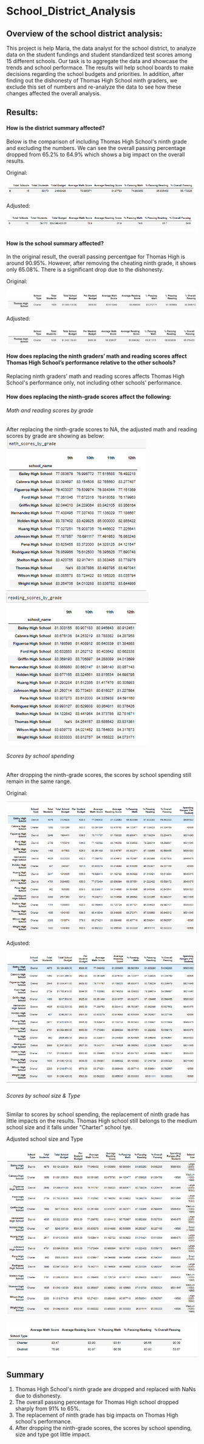 # School_District_Analysis

## Overview of the school district analysis:
This project is help Maria, the data analyst for the school district, to analyze data on the student fundings and student standardized test scores among 15 different schools. Our task is to aggregate the data and showcase the trends and school performace. The results will help school boards to make decisions regarding the school budgets and priorities. In addition, after finding out the dishonesty of Thomas High School ninth graders, we exclude this set of numbers and re-analyze the data to see how these changes affected the overall analysis.

## Results: 

#### How is the district summary affected?
Below is the comparison of including Thomas High School's ninth grade and excluding the numbers. We can see the overall passing percentage dropped from 65.2% to 64.9% which shows a big impact on the overall results. 

Original:

![original results](https://github.com/hihilynette/School_District_Analysis/blob/main/Resources/school%20district%20summary%20-%20original.PNG)

Adjusted:

![adjusted results](https://github.com/hihilynette/School_District_Analysis/blob/main/Resources/school%20district%20summary%20-%20adjusted.PNG)

#### How is the school summary affected?
In the original result, the overall passing percentgae for Thomas High is around 90.95%. However, after removing the cheating ninth grade, it shows only 65.08%. There is a significant drop due to the dishonesty.

Original:

![original results](https://github.com/hihilynette/School_District_Analysis/blob/main/Resources/THS_ORIGINAL.png)

Adjusted:

![adjusted results](https://github.com/hihilynette/School_District_Analysis/blob/main/Resources/THS_adjust.png)

#### How does replacing the ninth graders’ math and reading scores affect Thomas High School’s performance relative to the other schools?
Replacing ninth graders’ math and reading scores affects Thomas High School's performance only, not including other schools' performance.

#### How does replacing the ninth-grade scores affect the following:

###### Math and reading scores by grade
After replacing the ninth-grade scores to NA, the adjusted math and reading scores by grade are showing as below:
![math score by grade_adjusted](https://github.com/hihilynette/School_District_Analysis/blob/main/Resources/math%20score%20by%20grade_adjusted.PNG)
![reading score by grade_adjusted](https://github.com/hihilynette/School_District_Analysis/blob/main/Resources/reading%20score%20by%20grade_adjusted.PNG)

###### Scores by school spending
After dropping the ninth-grade scores, the scores by school spending still remain in the same range.

Original:

![Scores by school spending_original](https://github.com/hihilynette/School_District_Analysis/blob/main/Resources/scores%20by%20school%20spending_original.PNG)

Adjusted:

![Scores by school spending_Adjsuted](https://github.com/hihilynette/School_District_Analysis/blob/main/Resources/scores%20by%20school%20spending_adjusted.PNG)

###### Scores by school size & Type
Similar to scores by school spending, the replacement of ninth grade has little impacts on the results. Thomas High school still belongs to the medium school size and
it falls under "Charter" school tye.

Adjusted school size and Type

![Adjusted school size](https://github.com/hihilynette/School_District_Analysis/blob/main/Resources/adjusted%20school%20size.PNG)

![Adjusted school type](https://github.com/hihilynette/School_District_Analysis/blob/main/Resources/adjusted%20school%20type.PNG)

## Summary

1. Thomas High School's ninth grade are dropped and replaced with NaNs due to dishonesty.
2. The overall passing percentage for Thomas High school dropped sharply from 91% to 65%.
3. The replacement of ninth grade has big impacts on Thomas High school's performance.
4. After dropping the ninth-grade scores, the scores by school spending, size and type got little impact.

